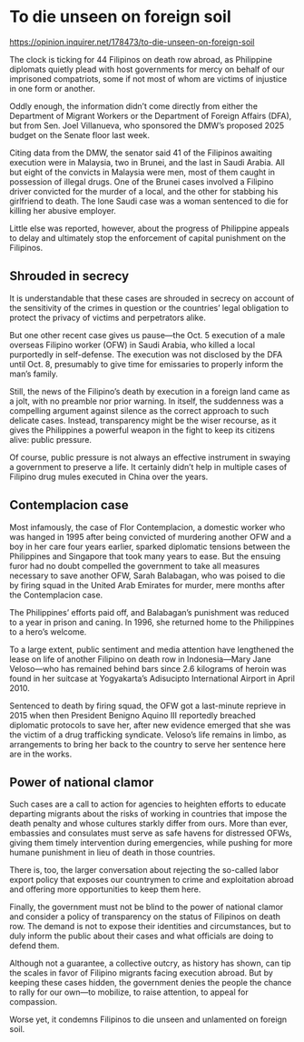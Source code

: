 # To die unseen on foreign soil

https://opinion.inquirer.net/178473/to-die-unseen-on-foreign-soil



The clock is ticking for 44 Filipinos on death row abroad, as Philippine diplomats quietly plead with host governments for mercy on behalf of our imprisoned compatriots, some if not most of whom are victims of injustice in one form or another.

Oddly enough, the information didn’t come directly from either the Department of Migrant Workers or the Department of Foreign Affairs (DFA), but from Sen. Joel Villanueva, who sponsored the DMW’s proposed 2025 budget on the Senate floor last week.

Citing data from the DMW, the senator said 41 of the Filipinos awaiting execution were in Malaysia, two in Brunei, and the last in Saudi Arabia. All but eight of the convicts in Malaysia were men, most of them caught in possession of illegal drugs. One of the Brunei cases involved a Filipino driver convicted for the murder of a local, and the other for stabbing his girlfriend to death. The lone Saudi case was a woman sentenced to die for killing her abusive employer.

Little else was reported, however, about the progress of Philippine appeals to delay and ultimately stop the enforcement of capital punishment on the Filipinos.



##  Shrouded in secrecy



It is understandable that these cases are shrouded in secrecy on account of the sensitivity of the crimes in question or the countries’ legal obligation to protect the privacy of victims and perpetrators alike.

But one other recent case gives us pause—the Oct. 5 execution of a male overseas Filipino worker (OFW) in Saudi Arabia, who killed a local purportedly in self-defense. The execution was not disclosed by the DFA until Oct. 8, presumably to give time for emissaries to properly inform the man’s family.

Still, the news of the Filipino’s death by execution in a foreign land came as a jolt, with no preamble nor prior warning. In itself, the suddenness was a compelling argument against silence as the correct approach to such delicate cases. Instead, transparency might be the wiser recourse, as it gives the Philippines a powerful weapon in the fight to keep its citizens alive: public pressure.

Of course, public pressure is not always an effective instrument in swaying a government to preserve a life. It certainly didn’t help in multiple cases of Filipino drug mules executed in China over the years.



##  Contemplacion case



Most infamously, the case of Flor Contemplacion, a domestic worker who was hanged in 1995 after being convicted of murdering another OFW and a boy in her care four years earlier, sparked diplomatic tensions between the Philippines and Singapore that took many years to ease. But the ensuing furor had no doubt compelled the government to take all measures necessary to save another OFW, Sarah Balabagan, who was poised to die by firing squad in the United Arab Emirates for murder, mere months after the Contemplacion case.

The Philippines’ efforts paid off, and Balabagan’s punishment was reduced to a year in prison and caning. In 1996, she returned home to the Philippines to a hero’s welcome.

To a large extent, public sentiment and media attention have lengthened the lease on life of another Filipino on death row in Indonesia—Mary Jane Veloso—who has remained behind bars since 2.6 kilograms of heroin was found in her suitcase at Yogyakarta’s Adisucipto International Airport in April 2010.

Sentenced to death by firing squad, the OFW got a last-minute reprieve in 2015 when then President Benigno Aquino III reportedly breached diplomatic protocols to save her, after new evidence emerged that she was the victim of a drug trafficking syndicate. Veloso’s life remains in limbo, as arrangements to bring her back to the country to serve her sentence here are in the works.



##  Power of national clamor



Such cases are a call to action for agencies to heighten efforts to educate departing migrants about the risks of working in countries that impose the death penalty and whose cultures starkly differ from ours. More than ever, embassies and consulates must serve as safe havens for distressed OFWs, giving them timely intervention during emergencies, while pushing for more humane punishment in lieu of death in those countries.

There is, too, the larger conversation about rejecting the so-called labor export policy that exposes our countrymen to crime and exploitation abroad and offering more opportunities to keep them here.

Finally, the government must not be blind to the power of national clamor and consider a policy of transparency on the status of Filipinos on death row. The demand is not to expose their identities and circumstances, but to duly inform the public about their cases and what officials are doing to defend them.

Although not a guarantee, a collective outcry, as history has shown, can tip the scales in favor of Filipino migrants facing execution abroad. But by keeping these cases hidden, the government denies the people the chance to rally for our own—to mobilize, to raise attention, to appeal for compassion.

Worse yet, it condemns Filipinos to die unseen and unlamented on foreign soil.